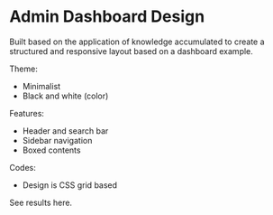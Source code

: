 # Admin Dashboard Design

Built based on the application of knowledge accumulated to create a structured and responsive layout based on a dashboard example.

Theme: 
- Minimalist
- Black and white (color)

Features: 
- Header and search bar
- Sidebar navigation
- Boxed contents

Codes:
- Design is CSS grid based

See results here.

